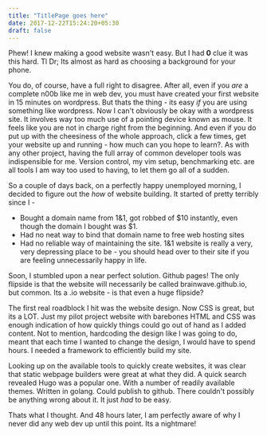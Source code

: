```yaml
---
title: "TitlePage goes here"
date: 2017-12-22T15:24:20+05:30
draft: false
---
```

Phew! I knew making a good website wasn't easy. But I had **0** clue it was this hard. Tl Dr; Its almost as hard as choosing a background for your phone.

You do, of course, have a full right to disagree. After all, even if you *are* a complete n00b like me in web dev, you must have created your first website in 15 minutes on wordpress. But thats the thing - its easy *if* you are using something like wordpress. Now I can't obviously be okay with a wordpress site. It involves way too much use of a pointing device known as mouse. It feels like you are not in charge right from the beginning. And even if you do put up with the cheesiness of the whole approach, click a few times, get your website up and running - how much can you hope to learn?. As with any other project, having the full array of common developer tools was indispensible for me. Version control, my vim setup, benchmarking etc. are all tools I am way too used to having, to let them go all of a sudden.

So a couple of days back, on a perfectly happy unemployed morning, I decided to figure out the *how* of website building. It started of pretty terribly since I - 
- Bought a domain name from 1&1, got robbed of $10 instantly, even though the domain I bought was $1.
- Had no neat way to bind that domain name to free web hosting sites
- Had no reliable way of maintaining the site. 1&1 website is really a very, very depressing place to be - you should head over to their site if you are feeling unnecessarily happy in life.

Soon, I stumbled upon a near perfect solution. Github pages! The only flipside is that the website will necessarily be called brainwave.github.io, but common. Its a .io website - is that even a huge flipside?

The first real roadblock I hit was the website design. Now CSS is great, but its a LOT. Just my pilot project website with barebones HTML and CSS was enough indication of how quickly things could go out of hand as I added content. Not to mention, hardcoding the design like I was going to do, meant that each time I wanted to change the design, I would have to spend hours. I needed a framework to efficiently build my site.

Looking up on the available tools to quickly create websites, it was clear that static webpage builders were great at what they did. A quick search revealed Hugo was a popular one. With a number of readily available themes. Written in golang. Could publish to github. There couldn't possibly be anything wrong about it. It just *had* to be easy.

Thats what I thought. And 48 hours later, I am perfectly aware of why I never did any web dev up until this point. Its a nightmare!
